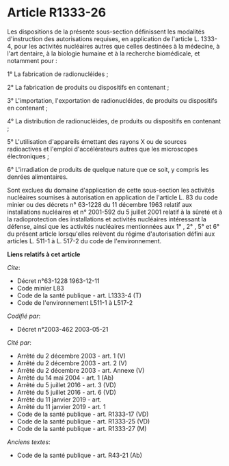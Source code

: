 # Article R1333-26

Les dispositions de la présente sous-section définissent les modalités d'instruction des autorisations requises, en
application de l'article L. 1333-4, pour les activités nucléaires autres que celles destinées à la médecine, à l'art
dentaire, à la biologie humaine et à la recherche biomédicale, et notamment pour :

1° La fabrication de radionucléides ;

2° La fabrication de produits ou dispositifs en contenant ;

3° L'importation, l'exportation de radionucléides, de produits ou dispositifs en contenant ;

4° La distribution de radionucléides, de produits ou dispositifs en contenant ;

5° L'utilisation d'appareils émettant des rayons X ou de sources radioactives et l'emploi d'accélérateurs autres que les
microscopes électroniques ;

6° L'irradiation de produits de quelque nature que ce soit, y compris les denrées alimentaires.

Sont exclues du domaine d'application de cette sous-section les activités nucléaires soumises à autorisation en application
de l'article L. 83 du code minier ou des décrets n° 63-1228 du 11 décembre 1963 relatif aux installations nucléaires et n°
2001-592 du 5 juillet 2001 relatif à la sûreté et à la radioprotection des installations et activités nucléaires intéressant
la défense, ainsi que les activités nucléaires mentionnées aux 1° , 2° , 5° et 6° du présent article lorsqu'elles relèvent du
régime d'autorisation défini aux articles L. 511-1 à L. 517-2 du code de l'environnement.

**Liens relatifs à cet article**

_Cite_:

  - Décret n°63-1228 1963-12-11
  - Code minier L83
  - Code de la santé publique - art. L1333-4 (T)
  - Code de l'environnement L511-1 à L517-2

_Codifié par_:

  - Décret n°2003-462 2003-05-21

_Cité par_:

  - Arrêté du 2 décembre 2003 - art. 1 (V)
  - Arrêté du 2 décembre 2003 - art. 2 (V)
  - Arrêté du 2 décembre 2003 - art. Annexe (V)
  - Arrêté du 14 mai 2004 - art. 1 (Ab)
  - Arrêté du 5 juillet 2016 - art. 3 (VD)
  - Arrêté du 5 juillet 2016 - art. 6 (VD)
  - Arrêté du 11 janvier 2019 - art.
  - Arrêté du 11 janvier 2019 - art. 1
  - Code de la santé publique - art. R1333-17 (VD)
  - Code de la santé publique - art. R1333-25 (VD)
  - Code de la santé publique - art. R1333-27 (M)

_Anciens textes_:

  - Code de la santé publique - art. R43-21 (Ab)
